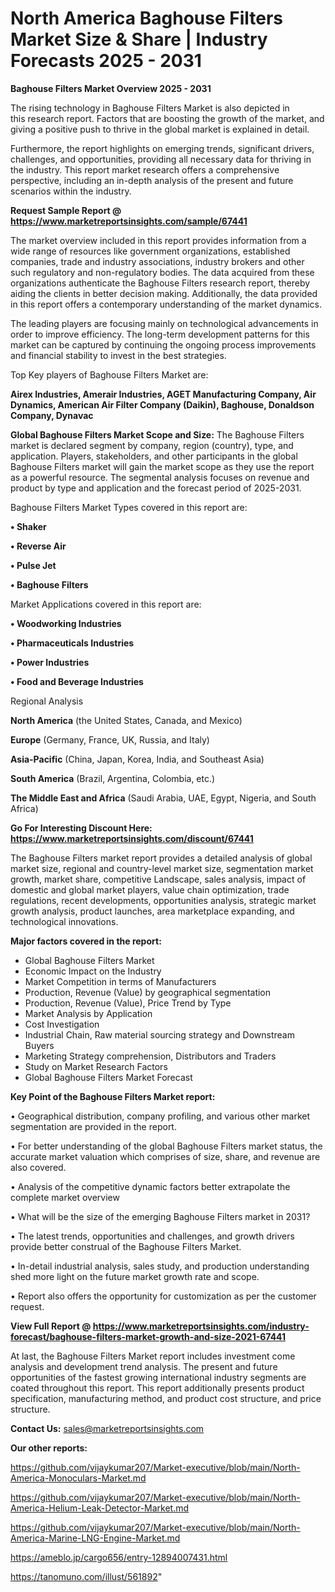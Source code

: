 # North America Baghouse Filters Market Size & Share | Industry Forecasts 2025 - 2031

<Strong> Baghouse Filters Market Overview 2025 - 2031</strong>

The rising technology in Baghouse Filters Market is also depicted in this research report. Factors that are boosting the growth of the market, and giving a positive push to thrive in the global market is explained in detail.

Furthermore, the report highlights on emerging trends, significant drivers, challenges, and opportunities, providing all necessary data for thriving in the industry. This report market research offers a comprehensive perspective, including an in-depth analysis of the present and future scenarios within the industry.

<strong>Request Sample Report @ <a href=https://www.marketreportsinsights.com/sample/67441>https://www.marketreportsinsights.com/sample/67441</a></strong>

The market overview included in this report provides information from a wide range of resources like government organizations, established companies, trade and industry associations, industry brokers and other such regulatory and non-regulatory bodies. The data acquired from these organizations authenticate the Baghouse Filters research report, thereby aiding the clients in better decision making. Additionally, the data provided in this report offers a contemporary understanding of the market dynamics.

The leading players are focusing mainly on technological advancements in order to improve efficiency. The long-term development patterns for this market can be captured by continuing the ongoing process improvements and financial stability to invest in the best strategies.

Top Key players of Baghouse Filters Market are:

<strong>Airex Industries, Amerair Industries, AGET Manufacturing Company, Air Dynamics, American Air Filter Company (Daikin), Baghouse, Donaldson Company, Dynavac</strong>

<strong><b>Global Baghouse Filters Market Scope and Size:</b></strong>
The Baghouse Filters market is declared segment by company, region (country), type, and application. Players, stakeholders, and other participants in the global Baghouse Filters market will gain the market scope as they use the report as a powerful resource. The segmental analysis focuses on revenue and product by type and application and the forecast period of 2025-2031.

Baghouse Filters Market Types covered in this report are:

<strong>• Shaker

• Reverse Air

• Pulse Jet

• Baghouse Filters</strong>

Market Applications covered in this report are:

<strong>• Woodworking Industries

• Pharmaceuticals Industries

• Power Industries

• Food and Beverage Industries</strong> 

Regional Analysis

<strong>North America</strong> (the United States, Canada, and Mexico)

<strong>Europe</strong> (Germany, France, UK, Russia, and Italy)

<strong>Asia-Pacific</strong> (China, Japan, Korea, India, and Southeast Asia)

<strong>South America</strong> (Brazil, Argentina, Colombia, etc.)

<strong>The Middle East and Africa</strong> (Saudi Arabia, UAE, Egypt, Nigeria, and South Africa)

<strong>Go For Interesting Discount Here: <a href=https://www.marketreportsinsights.com/discount/67441>https://www.marketreportsinsights.com/discount/67441</a></strong>

The Baghouse Filters market report provides a detailed analysis of global market size, regional and country-level market size, segmentation market growth, market share, competitive Landscape, sales analysis, impact of domestic and global market players, value chain optimization, trade regulations, recent developments, opportunities analysis, strategic market growth analysis, product launches, area marketplace expanding, and technological innovations.

<strong><b>Major factors covered in the report:</b></strong>
<ul>
  <li>Global Baghouse Filters Market </li>
  <li>Economic Impact on the Industry</li>
  <li>Market Competition in terms of Manufacturers</li>
  <li>Production, Revenue (Value) by geographical segmentation</li>
  <li>Production, Revenue (Value), Price Trend by Type</li>
  <li>Market Analysis by Application</li>
  <li>Cost Investigation</li>
  <li>Industrial Chain, Raw material sourcing strategy and Downstream Buyers</li>
  <li>Marketing Strategy comprehension, Distributors and Traders</li>
  <li>Study on Market Research Factors</li>
  <li>Global Baghouse Filters Market Forecast</li>
</ul>

<strong><b>Key Point of the Baghouse Filters Market report:</b></strong>

• Geographical distribution, company profiling, and various other market segmentation are provided in the report.

• For better understanding of the global Baghouse Filters market status, the accurate market valuation which comprises of size, share, and revenue are also covered.

• Analysis of the competitive dynamic factors better extrapolate the complete market overview

• What will be the size of the emerging Baghouse Filters market in 2031?

• The latest trends, opportunities and challenges, and growth drivers provide better construal of the Baghouse Filters Market.

• In-detail industrial analysis, sales study, and production understanding shed more light on the future market growth rate and scope.

• Report also offers the opportunity for customization as per the customer request.

<strong><b>View Full Report @ <a href=https://www.marketreportsinsights.com/industry-forecast/baghouse-filters-market-growth-and-size-2021-67441>https://www.marketreportsinsights.com/industry-forecast/baghouse-filters-market-growth-and-size-2021-67441</a></b></strong>


At last, the Baghouse Filters Market report includes investment come analysis and development trend analysis. The present and future opportunities of the fastest growing international industry segments are coated throughout this report. This report additionally presents product specification, manufacturing method, and product cost structure, and price structure.

<strong>Contact Us:</strong>
sales@marketreportsinsights.com

<strong>Our other reports:</strong>

<a href=https://github.com/vijaykumar207/Market-executive/blob/main/North-America-Monoculars-Market.md>https://github.com/vijaykumar207/Market-executive/blob/main/North-America-Monoculars-Market.md</a>

<a href=https://github.com/vijaykumar207/Market-executive/blob/main/North-America-Helium-Leak-Detector-Market.md>https://github.com/vijaykumar207/Market-executive/blob/main/North-America-Helium-Leak-Detector-Market.md</a>

<a href=https://github.com/vijaykumar207/Market-executive/blob/main/North-America-Marine-LNG-Engine-Market.md>https://github.com/vijaykumar207/Market-executive/blob/main/North-America-Marine-LNG-Engine-Market.md</a>

<a href=https://ameblo.jp/cargo656/entry-12894007431.html>https://ameblo.jp/cargo656/entry-12894007431.html</a>

<a href=https://tanomuno.com/illust/561892>https://tanomuno.com/illust/561892</a>"

